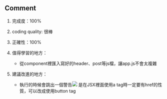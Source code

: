 ## Comment
1. 完成度：100% 
2. coding quality: 很棒
3. 正確性：100%
4. 值得學習的地方：
    * 從component裡匯入寫好的header、post等js檔，讓app.js不會太複雜

6. 建議改進的地方：
     * 執行的時候會跳出一個警告![](https://i.imgur.com/6bL61L7.png)
     是在JSX裡面使用a tag時一定要有href的性質，可以改成使用button tag

